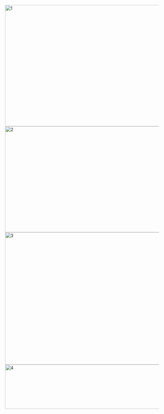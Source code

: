 <img width="833" height="397" alt="1" src="https://github.com/user-attachments/assets/6e056fba-e86d-44c3-8d0a-2d5a661fd030" />
<img width="829" height="347" alt="2" src="https://github.com/user-attachments/assets/b4858fbc-e70a-4033-898d-5cd17d547de3" />
<img width="818" height="433" alt="3" src="https://github.com/user-attachments/assets/39ebda88-2e50-440d-ad55-7b36c050a16b" />
<img width="833" height="145" alt="4" src="https://github.com/user-attachments/assets/5b05925d-d0c6-4e4c-897a-5eb712d7b408" />



